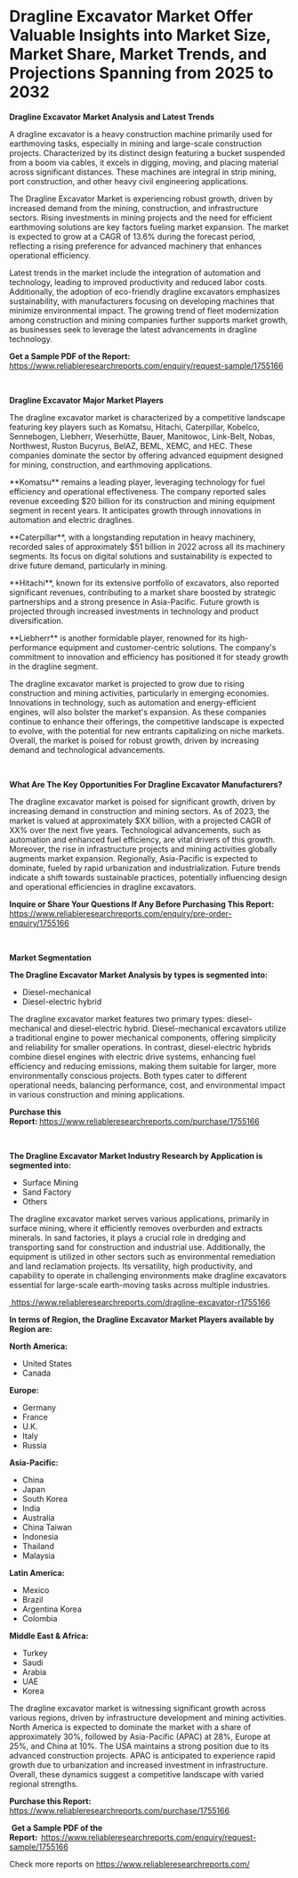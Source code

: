 <p><h1>Dragline Excavator Market Offer Valuable Insights into Market Size, Market Share, Market Trends, and Projections Spanning from 2025 to 2032</h1></p><p><strong>Dragline Excavator Market Analysis and Latest Trends</strong></p>
<p><p>A dragline excavator is a heavy construction machine primarily used for earthmoving tasks, especially in mining and large-scale construction projects. Characterized by its distinct design featuring a bucket suspended from a boom via cables, it excels in digging, moving, and placing material across significant distances. These machines are integral in strip mining, port construction, and other heavy civil engineering applications.</p><p>The Dragline Excavator Market is experiencing robust growth, driven by increased demand from the mining, construction, and infrastructure sectors. Rising investments in mining projects and the need for efficient earthmoving solutions are key factors fueling market expansion. The market is expected to grow at a CAGR of 13.6% during the forecast period, reflecting a rising preference for advanced machinery that enhances operational efficiency.</p><p>Latest trends in the market include the integration of automation and technology, leading to improved productivity and reduced labor costs. Additionally, the adoption of eco-friendly dragline excavators emphasizes sustainability, with manufacturers focusing on developing machines that minimize environmental impact. The growing trend of fleet modernization among construction and mining companies further supports market growth, as businesses seek to leverage the latest advancements in dragline technology.</p></p>
<p><strong>Get a Sample PDF of the Report:&nbsp;</strong> <a href="https://www.reliableresearchreports.com/enquiry/request-sample/1755166?utm_campaign=3079&utm_medium=2&utm_source=Github&utm_content=ia&utm_term=10042025&utm_id=dragline-excavator">https://www.reliableresearchreports.com/enquiry/request-sample/1755166</a></p>
<p>&nbsp;</p>
<p><strong>Dragline Excavator Major Market Players</strong></p>
<p><p>The dragline excavator market is characterized by a competitive landscape featuring key players such as Komatsu, Hitachi, Caterpillar, Kobelco, Sennebogen, Liebherr, Weserhütte, Bauer, Manitowoc, Link-Belt, Nobas, Northwest, Ruston Bucyrus, BelAZ, BEML, XEMC, and HEC. These companies dominate the sector by offering advanced equipment designed for mining, construction, and earthmoving applications.</p><p>**Komatsu** remains a leading player, leveraging technology for fuel efficiency and operational effectiveness. The company reported sales revenue exceeding $20 billion for its construction and mining equipment segment in recent years. It anticipates growth through innovations in automation and electric draglines.</p><p>**Caterpillar**, with a longstanding reputation in heavy machinery, recorded sales of approximately $51 billion in 2022 across all its machinery segments. Its focus on digital solutions and sustainability is expected to drive future demand, particularly in mining.</p><p>**Hitachi**, known for its extensive portfolio of excavators, also reported significant revenues, contributing to a market share boosted by strategic partnerships and a strong presence in Asia-Pacific. Future growth is projected through increased investments in technology and product diversification.</p><p>**Liebherr** is another formidable player, renowned for its high-performance equipment and customer-centric solutions. The company's commitment to innovation and efficiency has positioned it for steady growth in the dragline segment.</p><p>The dragline excavator market is projected to grow due to rising construction and mining activities, particularly in emerging economies. Innovations in technology, such as automation and energy-efficient engines, will also bolster the market's expansion. As these companies continue to enhance their offerings, the competitive landscape is expected to evolve, with the potential for new entrants capitalizing on niche markets. Overall, the market is poised for robust growth, driven by increasing demand and technological advancements.</p></p>
<p>&nbsp;</p>
<p><strong>What Are The Key Opportunities For Dragline Excavator Manufacturers?</strong></p>
<p><p>The dragline excavator market is poised for significant growth, driven by increasing demand in construction and mining sectors. As of 2023, the market is valued at approximately $XX billion, with a projected CAGR of XX% over the next five years. Technological advancements, such as automation and enhanced fuel efficiency, are vital drivers of this growth. Moreover, the rise in infrastructure projects and mining activities globally augments market expansion. Regionally, Asia-Pacific is expected to dominate, fueled by rapid urbanization and industrialization. Future trends indicate a shift towards sustainable practices, potentially influencing design and operational efficiencies in dragline excavators.</p></p>
<p><strong>Inquire or Share Your Questions If Any Before Purchasing This Report:</strong> <a href="https://www.reliableresearchreports.com/enquiry/pre-order-enquiry/1755166?utm_campaign=3079&utm_medium=2&utm_source=Github&utm_content=ia&utm_term=10042025&utm_id=dragline-excavator">https://www.reliableresearchreports.com/enquiry/pre-order-enquiry/1755166</a></p>
<p>&nbsp;</p>
<p><strong>Market Segmentation</strong></p>
<p><strong>The Dragline Excavator Market Analysis by types is segmented into:</strong></p>
<p><ul><li>Diesel-mechanical</li><li>Diesel-electric hybrid</li></ul></p>
<p><p>The dragline excavator market features two primary types: diesel-mechanical and diesel-electric hybrid. Diesel-mechanical excavators utilize a traditional engine to power mechanical components, offering simplicity and reliability for smaller operations. In contrast, diesel-electric hybrids combine diesel engines with electric drive systems, enhancing fuel efficiency and reducing emissions, making them suitable for larger, more environmentally conscious projects. Both types cater to different operational needs, balancing performance, cost, and environmental impact in various construction and mining applications.</p></p>
<p><strong>Purchase this Report:&nbsp;</strong><a href="https://www.reliableresearchreports.com/purchase/1755166?utm_campaign=3079&utm_medium=2&utm_source=Github&utm_content=ia&utm_term=10042025&utm_id=dragline-excavator">https://www.reliableresearchreports.com/purchase/1755166</a></p>
<p>&nbsp;</p>
<p><strong>The Dragline Excavator Market Industry Research by Application is segmented into:</strong></p>
<p><ul><li>Surface Mining</li><li>Sand Factory</li><li>Others</li></ul></p>
<p><p>The dragline excavator market serves various applications, primarily in surface mining, where it efficiently removes overburden and extracts minerals. In sand factories, it plays a crucial role in dredging and transporting sand for construction and industrial use. Additionally, the equipment is utilized in other sectors such as environmental remediation and land reclamation projects. Its versatility, high productivity, and capability to operate in challenging environments make dragline excavators essential for large-scale earth-moving tasks across multiple industries.</p></p>
<p><a href="https://www.reliableresearchreports.com/dragline-excavator-r1755166?utm_campaign=3079&utm_medium=2&utm_source=Github&utm_content=ia&utm_term=10042025&utm_id=dragline-excavator">&nbsp;https://www.reliableresearchreports.com/dragline-excavator-r1755166</a></p>
<p><strong>In terms of Region, the Dragline Excavator Market Players available by Region are:</strong></p>
<p>
    <p> <strong> North America: </strong>
        <ul>
            <li>United States</li>
            <li>Canada</li>
        </ul>
        </p> 
    <p> <strong> Europe: </strong>
        <ul>
            <li>Germany</li>
            <li>France</li>
            <li>U.K.</li>
            <li>Italy</li>
            <li>Russia</li>
        </ul>
        </p> 
    <p> <strong> Asia-Pacific: </strong>
        <ul>
            <li>China</li>
            <li>Japan</li>
            <li>South Korea</li>
            <li>India</li>
            <li>Australia</li>
            <li>China Taiwan</li>
            <li>Indonesia</li>
            <li>Thailand</li>
            <li>Malaysia</li>
        </ul>
        </p> 
    <p> <strong> Latin America: </strong>
        <ul>
            <li>Mexico</li>
            <li>Brazil</li>
            <li>Argentina Korea</li>
            <li>Colombia</li>
        </ul>
        </p> 
    <p> <strong> Middle East & Africa: </strong>
        <ul>
            <li>Turkey</li>
            <li>Saudi</li>
            <li>Arabia</li>
            <li>UAE</li>
            <li>Korea</li>
        </ul>
    </p>
    </p>
<p><p>The dragline excavator market is witnessing significant growth across various regions, driven by infrastructure development and mining activities. North America is expected to dominate the market with a share of approximately 30%, followed by Asia-Pacific (APAC) at 28%, Europe at 25%, and China at 10%. The USA maintains a strong position due to its advanced construction projects. APAC is anticipated to experience rapid growth due to urbanization and increased investment in infrastructure. Overall, these dynamics suggest a competitive landscape with varied regional strengths.</p></p>
<p><strong>Purchase this Report: </strong><a href="https://www.reliableresearchreports.com/purchase/1755166?utm_campaign=3079&utm_medium=2&utm_source=Github&utm_content=ia&utm_term=10042025&utm_id=dragline-excavator">https://www.reliableresearchreports.com/purchase/1755166</a></p>
<p>&nbsp;<strong>Get a Sample PDF of the Report:&nbsp;&nbsp;</strong><a href="https://www.reliableresearchreports.com/enquiry/request-sample/1755166?utm_campaign=3079&utm_medium=2&utm_source=Github&utm_content=ia&utm_term=10042025&utm_id=dragline-excavator">https://www.reliableresearchreports.com/enquiry/request-sample/1755166</a></p>
<p><strong></strong></p>
<p>Check more reports on <a href="https://www.reliableresearchreports.com/?utm_campaign=3079&utm_medium=2&utm_source=Github&utm_content=ia&utm_term=10042025&utm_id=dragline-excavator">https://www.reliableresearchreports.com/</a></p>